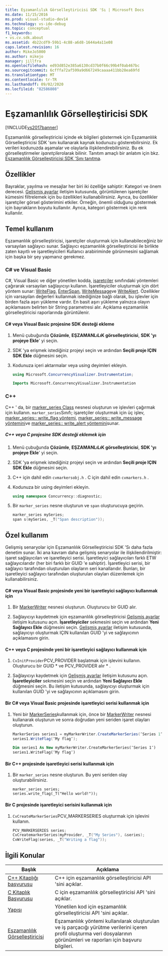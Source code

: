 ```yaml
---
title: Eşzamanlılık Görselleştiricisi SDK 'Sı | Microsoft Docs
ms.date: 11/15/2016
ms.prod: visual-studio-dev14
ms.technology: vs-ide-debug
ms.topic: conceptual
f1_keywords:
- vs.cv.sdk.about
ms.assetid: 4b22cdf9-59b1-4c88-a6d8-1644a4a11e08
caps.latest.revision: 16
author: MikeJo5000
ms.author: mikejo
manager: jillfra
ms.openlocfilehash: ed93d852e385a6130cd37b0f66c99b4f0ab467bc
ms.sourcegitcommit: 6cfffa72af599a9d667249caaaa411bb28ea69fd
ms.translationtype: MT
ms.contentlocale: tr-TR
ms.lasthandoff: 09/02/2020
ms.locfileid: "82586808"
---
```

# <a name="concurrency-visualizer-sdk"></a>Eşzamanlılık Görselleştiricisi SDK
[!INCLUDE[vs2017banner](../includes/vs2017banner.md)]

Eşzamanlılık görselleştiricisi içinde ek bilgileri göstermek için Eşzamanlılık Görselleştiricisi SDK 'sını kullanarak kaynak kodunuzu gösterebilirsiniz. Ek verileri kodunuzda aşamalar ve olaylarla ilişkilendirebilirsiniz. Bu ek görselleştirmeler *işaretçiler*olarak bilinir.  Tanıtım amaçlı bir anlatım için bkz. [Eşzamanlılık Görselleştiricisi SDK 'Sını tanıtma](https://docs.microsoft.com/archive/blogs/visualizeparallel/introducing-the-concurrency-visualizer-sdk).

## <a name="properties"></a>Özellikler
 Bayraklar, yayılma ve mesajlar her biri iki özelliğe sahiptir: Kategori ve önem derecesi. [Gelişmiş ayarlar](../profiling/advanced-settings-dialog-box-concurrency-visualizer.md) iletişim kutusunda, görüntülenen işaretçiler kümesini filtrelemek için bu özellikleri kullanabilirsiniz. Ayrıca, bu özellikler işaretçiler görsel gösterimini etkiler. Örneğin, önemli olduğunu göstermek için bayrakların boyutu kullanılır. Ayrıca, kategori göstermek için renk kullanılır.

## <a name="basic-usage"></a>Temel kullanım
 Eşzamanlılık görselleştiricisi, işaretçiler oluşturmak için kullanabileceğiniz bir varsayılan sağlayıcı sunar. Sağlayıcı eşzamanlılık görselleştiricisi ile birlikte zaten kayıtlı ve işaretleyicileri Kullanıcı arabiriminde görünmesini sağlamak için başka bir şey yapmanız gerekmez.

### <a name="c-and-visual-basic"></a>C# ve Visual Basic

C#, Visual Basic ve diğer yönetilen kodda, [işaretçiler](/previous-versions/hh694099(v=vs.140)) sınıfındaki yöntemleri çağırarak varsayılan sağlayıcıyı kullanın. İşaretleyiciler oluşturmak için dört yöntem sunar: [WriteFlag](/previous-versions/hh694185(v=vs.140)), [EnterSpan](/previous-versions/hh694205(v=vs.140)), [WriteMessage](/previous-versions/hh694161(v=vs.140))ve [WriteAlert](/previous-versions/hh694180(v=vs.140)). Özellikler için varsayılan değerleri kullanmak istediğinize bağlı olarak, bu işlevler için birden fazla aşırı yükleme vardır.  En basit aşırı yükleme yalnızca olayın açıklamasını belirten bir String parametresi alır. Açıklama eşzamanlılık görselleştiricisi raporlarında görüntülenir.

#### <a name="add-sdk-support-to-a-c-or-visual-basic-project"></a>C# veya Visual Basic projesine SDK desteği ekleme

1. Menü çubuğunda **Çözümle**, **EŞZAMANLıLıK görselleştiricisi**, **SDK 'yı projeye Ekle**' yi seçin.

2. SDK 'ya erişmek istediğiniz projeyi seçin ve ardından **Seçili proje IÇIN SDK Ekle** düğmesini seçin.

3. Kodunuza içeri aktarmalar veya using deyimleri ekleyin.

    ```csharp
    using Microsoft.ConcurrencyVisualizer.Instrumentation;
    ```

    ```vb
    Imports Microsoft.ConcurrencyVisualizer.Instrumentation
    ```

### <a name="c"></a>C++
 C++ ' da, bir [marker_series Class](../profiling/marker-series-class.md) nesnesi oluşturun ve işlevleri çağırmak için kullanın.  `marker_series`Sınıfı; işaretçiler oluşturmak için üç işlev, [marker_series:: write_flag yöntemi](../profiling/marker-series-write-flag-method.md), [marker_series:: write_message yöntemini](../profiling/marker-series-write-message-method.md)ve [marker_series:: write_alert yöntemini](../profiling/marker-series-write-alert-method.md)sunar.

##### <a name="to-add-sdk-support-to-a-c-or-c-project"></a>C++ veya C projesine SDK desteği eklemek için

1. Menü çubuğunda **Çözümle**, **EŞZAMANLıLıK görselleştiricisi**, **SDK 'yı projeye Ekle**' yi seçin.

2. SDK 'ya erişmek istediğiniz projeyi seçin ve ardından **Seçili proje IÇIN SDK Ekle** düğmesini seçin.

3. C++ için dahil edin `cvmarkersobj.h` . C için dahil edin `cvmarkers.h` .

4. Kodunuza bir using deyimleri ekleyin.

    ```cpp
    using namespace Concurrency::diagnostic;
    ```

5. Bir `marker_series` nesne oluşturun ve `span` oluşturucuya geçirin.

    ```cpp
    marker_series mySeries;
    span s(mySeries, _T("Span description"));
    ```

## <a name="custom-usage"></a>Özel kullanım
 Gelişmiş senaryolar için Eşzamanlılık Görselleştiricisi SDK 'Sı daha fazla denetim sunar. İki ana kavram daha gelişmiş senaryolar ile ilişkilendirilmiştir: işaret sağlayıcıları ve işaretleyici serisi. İşaretleyici sağlayıcıları farklı ETW sağlayıcılarıdır (her biri farklı bir GUID 'e sahiptir). İşaretleyici serisi, bir sağlayıcı tarafından oluşturulan olayların seri kanallarıdır. Bunları, bir işaretleyici sağlayıcı tarafından oluşturulan olayları düzenlemek için kullanabilirsiniz.

#### <a name="to-use-a-new-marker-provider-in-a-c-or-visual-basic-project"></a>C# veya Visual Basic projesinde yeni bir işaretleyici sağlayıcı kullanmak için

1. Bir [MarkerWriter](/previous-versions/hh694138(v=vs.140)) nesnesi oluşturun. Oluşturucu bir GUID alır.

2. Sağlayıcıyı kaydetmek için eşzamanlılık görselleştiricisi [Gelişmiş ayarlar](../profiling/advanced-settings-dialog-box-concurrency-visualizer.md) iletişim kutusunu açın.  **İşaretleyiciler** sekmesini seçin ve ardından **Yeni Sağlayıcı Ekle** düğmesini seçin. [Gelişmiş ayarlar](../profiling/advanced-settings-dialog-box-concurrency-visualizer.md) iletişim kutusunda, sağlayıcıyı oluşturmak IÇIN kullanılan GUID 'yi ve sağlayıcının açıklamasını girin.

#### <a name="to-use-a-new-marker-provider-in-a-c-or-c-project"></a>C++ veya C projesinde yeni bir işaretleyici sağlayıcı kullanmak için

1. `CvInitProvider`PCV_PROVIDER başlatmak için işlevini kullanın. Oluşturucu bir GUID * ve PCV_PROVIDER alır \* .

2. Sağlayıcıyı kaydetmek için [Gelişmiş ayarlar](../profiling/advanced-settings-dialog-box-concurrency-visualizer.md) iletişim kutusunu açın. **İşaretleyiciler** sekmesini seçin ve ardından **Yeni Sağlayıcı Ekle** düğmesini seçin. Bu iletişim kutusunda, sağlayıcıyı oluşturmak için kullanılan GUID 'yi ve sağlayıcının açıklamasını girin.

#### <a name="to-use-a-marker-series-in-a-c-or-visual-basic-project"></a>Bir C# veya Visual Basic projesinde işaretleyici serisi kullanmak için

1. Yeni bir [MarkerSeries](/previous-versions/hh694127(v=vs.140))kullanmak için, önce bir [MarkerWriter](/previous-versions/hh694138(v=vs.140)) nesnesi kullanarak oluşturun ve sonra doğrudan yeni seriden işaret olayları oluşturun.

    ```csharp
    MarkerSeries series1 = myMarkerWriter.CreateMarkerSeries(″Series 1″);
    series1.WriteFlag(″My flag″);
    ```

    ```vb
    Dim series1 As New myMarkerWriter.CreateMarkerSeries(″Series 1″)
    series1.WriteFlag(″My flag″)
    ```

#### <a name="to-use-a-marker-series-in-a-c-project"></a>Bir C++ projesinde işaretleyici serisi kullanmak için

1. Bir `marker_series` nesne oluşturun.  Bu yeni seriden olay oluşturabilirsiniz.

    ```scr
    marker_series series;
    series.write_flag(_T("Hello world!"));
    ```

#### <a name="to-use-a-marker-series-in-a-c-project"></a>Bir C projesinde işaretleyici serisini kullanmak için

1. `CvCreateMarkerSeries`PCV_MARKERSERIES oluşturmak için işlevini kullanın.

    ```cpp
    PCV_MARKERSERIES series;
    CvCreatemarkerSeries(myProvider, _T("My Series"), &series);
    CvWriteFlag(series, _T("Writing a flag"));
    ```

## <a name="related-topics"></a>İlgili Konular

|Başlık|Açıklama|
|-----------|-----------------|
|[C++ Kitaplığı başvurusu](../profiling/cpp-library-reference.md)|C++ için eşzamanlılık görselleştiricisi API 'sini açıklar.|
|[C Kitaplık Başvurusu](../profiling/c-library-reference.md)|C için eşzamanlılık görselleştiricisi API 'sini açıklar.|
|[Yapısı](/previous-versions/hh694104(v=vs.140))|Yönetilen kod için eşzamanlılık görselleştiricisi API 'sini açıklar.|
|[Eşzamanlılık Görselleştiricisi](../profiling/concurrency-visualizer.md)|Eşzamanlılık yöntemi kullanılarak oluşturulan ve iş parçacığı yürütme verilerini içeren profil oluşturma veri dosyalarının görünümleri ve raporları için başvuru bilgileri.|
